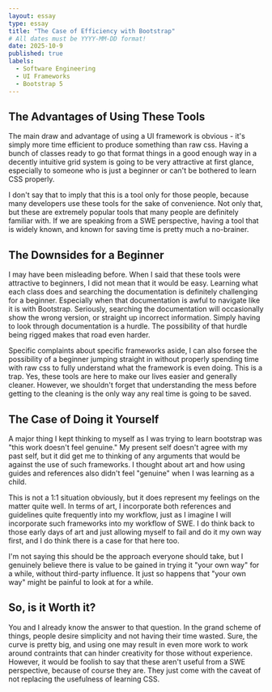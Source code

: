```yaml
---
layout: essay
type: essay
title: "The Case of Efficiency with Bootstrap"
# All dates must be YYYY-MM-DD format!
date: 2025-10-9
published: true
labels:
  - Software Engineering
  - UI Frameworks
  - Bootstrap 5
---
```


## The Advantages of Using These Tools

The main draw and advantage of using a UI framework is obvious - it's simply more time efficient to produce something than raw css. Having a bunch of classes ready to go that format things in a good enough way in a decently intuitive grid system is going to be very attractive at first glance, especially to someone who is just a beginner or can't be bothered to learn CSS properly. 

I don't say that to imply that this is a tool only for those people, because many developers use these tools for the sake of convenience. Not only that, but these are extremely popular tools that many people are definitely familiar with. If we are speaking from a SWE perspective, having a tool that is widely known, and known for saving time is pretty much a no-brainer.

## The Downsides for a Beginner

I may have been misleading before. When I said that these tools were attractive to beginners, I did not mean that it would be easy. Learning what each class does and searching the documentation is definitely challenging for a beginner. Especially when that documentation is awful to navigate like it is with Bootstrap. Seriously, searching the documentation will occasionally show the wrong version, or straight up incorrect information. Simply having to look through documentation is a hurdle. The possibility of that hurdle being rigged makes that road even harder.

Specific complaints about specific frameworks aside, I can also forsee the possibility of a beginner jumping straight in without properly spending time with raw css to fully understand what the framework is even doing. This is a trap. Yes, these tools are here to make our lives easier and generally cleaner. However, we shouldn't forget that understanding the mess before getting to the cleaning is the only way any real time is going to be saved.

## The Case of Doing it Yourself

A major thing I kept thinking to myself as I was trying to learn bootstrap was "this work doesn't feel genuine." My present self doesn't agree with my past self, but it did get me to thinking of any arguments that would be against the use of such frameworks. I thought about art and how using guides and references also didn't feel "genuine" when I was learning as a child.

This is not a 1:1 situation obviously, but it does represent my feelings on the matter quite well. In terms of art, I incorporate both references and guidelines quite frequently into my workflow, just as I imagine I will incorporate such frameworks into my workflow of SWE. I do think back to those early days of art and just allowing myself to fail and do it my own way first, and I do think there is a case for that here too.

I'm not saying this should be the approach everyone should take, but I genuinely believe there is value to be gained in trying it "your own way" for a while, without third-party influence. It just so happens that "your own way" might be painful to look at for a while.

## So, is it Worth it?

You and I already know the answer to that question. In the grand scheme of things, people desire simplicity and not having their time wasted. Sure, the curve is pretty big, and using one may result in even more work to work around contraints that can hinder creativity for those without experience. However, it would be foolish to say that these aren't useful from a SWE perspective, because of course they are. They just come with the caveat of not replacing the usefulness of learning CSS.




